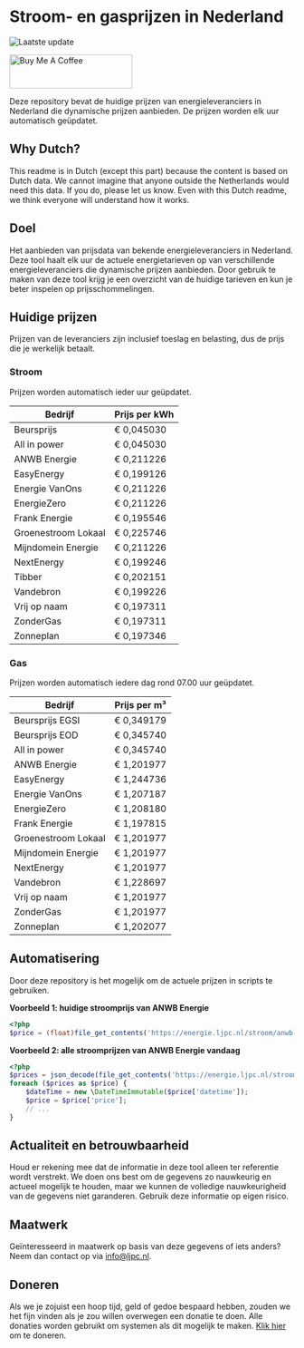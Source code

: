 # Stroom- en gasprijzen in Nederland

![Laatste update](https://img.shields.io/badge/laatste%20update-2025--06--05%2011%3A00%20CET-brightgreen)

<a href="https://www.buymeacoffee.com/Lars-" target="_blank"><img src="https://cdn.buymeacoffee.com/buttons/v2/default-orange.png" alt="Buy Me A Coffee" height="60" style="height: 60px !important;width: 217px !important;" ></a>

Deze repository bevat de huidige prijzen van energieleveranciers in Nederland die dynamische prijzen aanbieden. De prijzen worden elk uur automatisch geüpdatet.

## Why Dutch?

This readme is in Dutch (except this part) because the content is based on Dutch data. We cannot imagine that anyone outside the Netherlands would need this data. If you do, please let us know. Even with this Dutch readme, we think
everyone will understand how it works.

## Doel

Het aanbieden van prijsdata van bekende energieleveranciers in Nederland. Deze tool haalt elk uur de actuele energietarieven op van verschillende energieleveranciers die dynamische prijzen aanbieden. Door gebruik te maken van deze tool
krijg je een overzicht van de huidige tarieven en kun je beter inspelen op prijsschommelingen.

## Huidige prijzen

Prijzen van de leveranciers zijn inclusief toeslag en belasting, dus de prijs die je werkelijk betaalt.

### Stroom

Prijzen worden automatisch ieder uur geüpdatet.

 Bedrijf | Prijs per kWh 
---------|---------------
Beursprijs | € 0,045030
All in power | € 0,045030
ANWB Energie | € 0,211226
EasyEnergy | € 0,199126
Energie VanOns | € 0,211226
EnergieZero | € 0,211226
Frank Energie | € 0,195546
Groenestroom Lokaal | € 0,225746
Mijndomein Energie | € 0,211226
NextEnergy | € 0,199246
Tibber | € 0,202151
Vandebron | € 0,199226
Vrij op naam | € 0,197311
ZonderGas | € 0,197311
Zonneplan | € 0,197346


### Gas

Prijzen worden automatisch iedere dag rond 07.00 uur geüpdatet.

 Bedrijf | Prijs per m³ 
---------|--------------
Beursprijs EGSI | € 0,349179
Beursprijs EOD | € 0,345740
All in power | € 0,345740
ANWB Energie | € 1,201977
EasyEnergy | € 1,244736
Energie VanOns | € 1,207187
EnergieZero | € 1,208180
Frank Energie | € 1,197815
Groenestroom Lokaal | € 1,201977
Mijndomein Energie | € 1,201977
NextEnergy | € 1,201977
Vandebron | € 1,228697
Vrij op naam | € 1,201977
ZonderGas | € 1,201977
Zonneplan | € 1,202077


## Automatisering

Door deze repository is het mogelijk om de actuele prijzen in scripts te gebruiken.

**Voorbeeld 1: huidige stroomprijs van ANWB Energie**

```php
<?php
$price = (float)file_get_contents('https://energie.ljpc.nl/stroom/anwb-energie-nu.txt');

```

**Voorbeeld 2: alle stroomprijzen van ANWB Energie vandaag**

```php
<?php
$prices = json_decode(file_get_contents('https://energie.ljpc.nl/stroom/all-in-power-vandaag.json'),true);
foreach ($prices as $price) {
    $dateTime = new \DateTimeImmutable($price['datetime']);
    $price = $price['price'];
    // ...
}
```

## Actualiteit en betrouwbaarheid

Houd er rekening mee dat de informatie in deze tool alleen ter referentie wordt verstrekt. We doen ons best om de gegevens zo nauwkeurig en actueel mogelijk te houden, maar we kunnen de volledige nauwkeurigheid van de gegevens niet
garanderen. Gebruik deze informatie op eigen risico.

## Maatwerk

Geïnteresseerd in maatwerk op basis van deze gegevens of iets anders? Neem dan contact op
via [info@ljpc.nl](mailto:info@ljpc.nl?subject=Energie%20prijzen).

## Doneren

Als we je zojuist een hoop tijd, geld of gedoe bespaard hebben, zouden we het fijn vinden als je zou willen overwegen een
donatie te doen. Alle donaties worden gebruikt om systemen als dit mogelijk te
maken. [Klik hier](https://www.buymeacoffee.com/Lars-) om te doneren.
